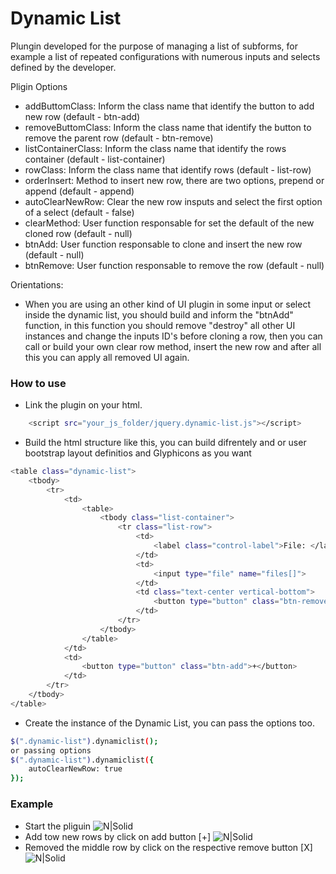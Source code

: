 # Dynamic List

Plungin developed for the purpose of managing a list of subforms, for example a list of repeated configurations with numerous inputs and selects defined by the developer.

Pligin Options
  - addButtomClass: Inform the class name that identify the button to add new row (default - btn-add)
  - removeButtomClass: Inform the class name that identify the button to remove the parent row (default - btn-remove)
  - listContainerClass: Inform the class name that identify the rows container (default - list-container)
  - rowClass: Inform the class name that identify rows (default - list-row)
  - orderInsert: Method to insert new row, there are two options, prepend or append (default - append)
  - autoClearNewRow: Clear the new row insputs and select the first option of a select (default - false)
  - clearMethod: User function responsable for set the default of the new cloned row (default - null)
  - btnAdd: User function responsable to clone and insert the new row (default - null)
  - btnRemove: User function responsable to remove the row (default - null)

Orientations:
  - When you are using an other kind of UI plugin in some input or select inside the dynamic list, you should build and inform the "btnAdd"  function, in this function you should remove "destroy" all other UI instances and change the inputs ID's before cloning a row, then you can call or build your own clear row method, insert the new row and after all this you can apply all removed UI again.

### How to use
 - Link the plugin on your html.
```sh
    <script src="your_js_folder/jquery.dynamic-list.js"></script>
```
 - Build the html structure like this, you can build difrentely and or user bootstrap layout definitios and Glyphicons as you want
```sh
<table class="dynamic-list">
    <tbody>
        <tr>
        	<td>
        		<table>
        			<tbody class="list-container">
        			    <tr class="list-row">
        				    <td>
        					    <label class="control-label">File: </label>
        				    </td>
            				<td>
            					<input type="file" name="files[]">
            				</td>
        				    <td class="text-center vertical-bottom">
        					    <button type="button" class="btn-remove">X</button>
        				    </td>
        			    </tr>
        		    </tbody>
        		</table>
        	</td>
        	<td>
        		<button type="button" class="btn-add">+</button>
        	</td>
        </tr>
    </tbody>
</table>
```
 - Create the instance of the Dynamic List, you can pass the options too.
```sh
$(".dynamic-list").dynamiclist();
or passing options
$(".dynamic-list").dynamiclist({
    autoClearNewRow: true
});
```

### Example
 - Start the pliguin
![N|Solid](http://imageshack.com/a/img922/4738/pa5m1C.png)
 - Add tow new rows by click on add button [+]
![N|Solid](http://imageshack.com/a/img921/1807/oda5qp.png)
 - Removed the middle row by click on the respective remove button [X]
![N|Solid](http://imageshack.com/a/img922/7136/1oFnMM.png)
